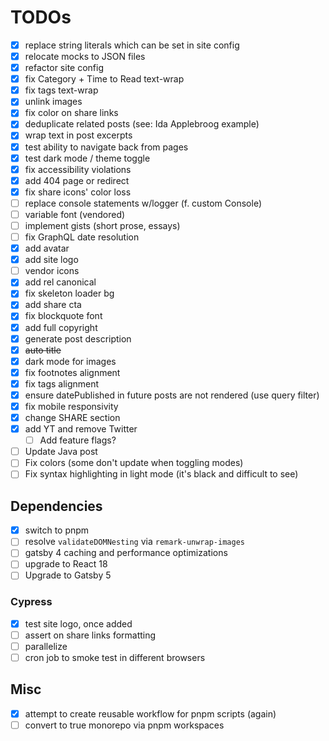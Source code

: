 # TODOs

- [x] replace string literals which can be set in site config
- [x] relocate mocks to JSON files
- [x] refactor site config
- [x] fix Category + Time to Read text-wrap
- [x] fix tags text-wrap
- [x] unlink images
- [x] fix color on share links
- [x] deduplicate related posts (see: Ida Applebroog example)
- [x] wrap text in post excerpts
- [x] test ability to navigate back from pages
- [x] test dark mode / theme toggle
- [x] fix accessibility violations
- [x] add 404 page or redirect
- [x] fix share icons' color loss
- [ ] replace console statements w/logger (f. custom Console)
- [ ] variable font (vendored)
- [ ] implement gists (short prose, essays)
- [ ] fix GraphQL date resolution
- [x] add avatar
- [x] add site logo
- [ ] vendor icons
- [x] add rel canonical
- [x] fix skeleton loader bg
- [x] add share cta
- [x] fix blockquote font
- [x] add full copyright
- [x] generate post description
- [x] ~~auto title~~
- [x] dark mode for images
- [x] fix footnotes alignment
- [x] fix tags alignment
- [x] ensure datePublished in future posts are not rendered (use query filter)
- [x] fix mobile responsivity
- [x] change SHARE section
- [x] add YT and remove Twitter
  - [ ] Add feature flags?
- [ ] Update Java post
- [ ] Fix colors (some don't update when toggling modes)
- [ ] Fix syntax highlighting in light mode (it's black and difficult to see)

## Dependencies
- [x] switch to pnpm
- [ ] resolve `validateDOMNesting` via `remark-unwrap-images`
- [ ] gatsby 4 caching and performance optimizations
- [ ] upgrade to React 18
- [ ] Upgrade to Gatsby 5

### Cypress

- [x] test site logo, once added
- [ ] assert on share links formatting
- [ ] parallelize
- [ ] cron job to smoke test in different browsers

## Misc

- [x] attempt to create reusable workflow for pnpm scripts (again)
- [ ] convert to true monorepo via pnpm workspaces
